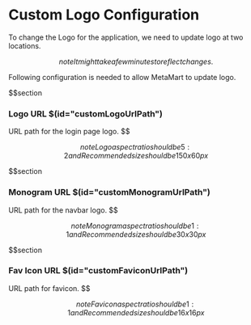# Custom Logo Configuration

To change the Logo for the application, we need to update logo at two locations.

$$note
It might take a few minutes to reflect changes.
$$

Following configuration is needed to allow MetaMart to update logo.

$$section

### Logo URL $(id="customLogoUrlPath")

URL path for the login page logo.
$$

$$note
Logo aspect ratio should be 5:2 and Recommended size should be 150 x 60 px
$$

$$section

### Monogram URL $(id="customMonogramUrlPath")

URL path for the navbar logo.
$$

$$note
Monogram aspect ratio should be 1:1 and Recommended size should be 30 x 30 px
$$

$$section

### Fav Icon URL $(id="customFaviconUrlPath")

URL path for favicon.
$$

$$note
Favicon aspect ratio should be 1:1 and Recommended size should be 16 x 16 px
$$
